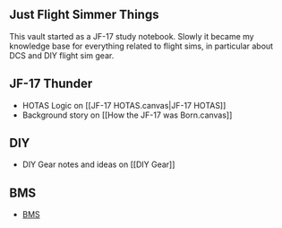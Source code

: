 ## Just Flight Simmer Things
This vault started as a JF-17 study notebook. Slowly it became my knowledge base for everything related to flight sims, in particular about DCS and DIY flight sim gear. 

## JF-17 Thunder
- HOTAS Logic on [[JF-17 HOTAS.canvas|JF-17 HOTAS]]
- Background story on [[How the JF-17 was Born.canvas]]
## DIY
- DIY Gear notes and ideas on [[DIY Gear]]
## BMS
- [BMS](BMS.md)



